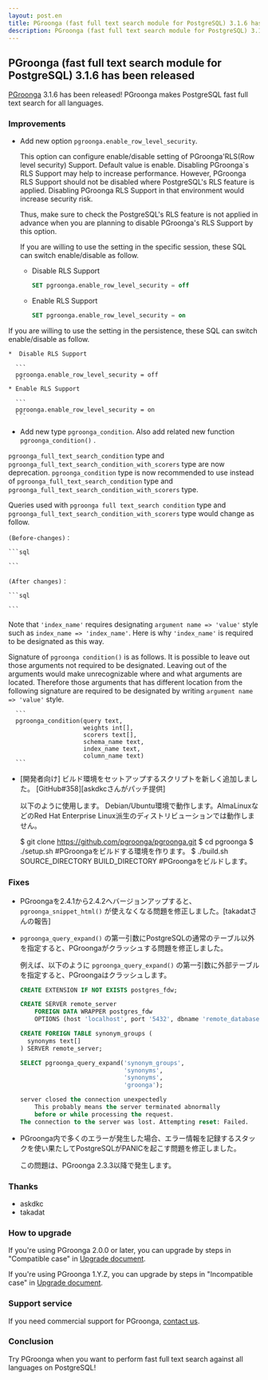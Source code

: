 ```yaml
---
layout: post.en
title: PGroonga (fast full text search module for PostgreSQL) 3.1.6 has been released
description: PGroonga (fast full text search module for PostgreSQL) 3.1.6 has been released!
---
```


## PGroonga (fast full text search module for PostgreSQL) 3.1.6 has been released

[PGroonga](https://pgroonga.github.io/) 3.1.6 has been released! PGroonga makes PostgreSQL fast full text search for all languages.

### Improvements

  * Add new option `pgroonga.enable_row_level_security`.

    This option can configure enable/disable setting of PGroonga'RLS(Row level security) Support. Default value is enable.
    Disabling PGroonga`s RLS Support may help to increase performance.
    However, PGroonga RLS Support should not be disabled where PostgreSQL's RLS feature is applied. Disabling PGroonga RLS Support in that environment would increase security risk.

    Thus, make sure to check the PostgreSQL's RLS feature is not applied in advance when you are planning to disable PGroonga's RLS Support by this option.
    
    If you are willing to use the setting in the specific session, these SQL can switch enable/disable as follow.

    * Disable RLS Support 

      ```sql
      SET pgroonga.enable_row_level_security = off
      ```
    * Enable RLS Support

      ```sql
      SET pgroonga.enable_row_level_security = on
      ```
   If you are willing to use the setting in the persistence, these SQL can switch enable/disable as follow.

    *  Disable RLS Support 

      ```
      pgroonga.enable_row_level_security = off
      ```
    * Enable RLS Support

      ```
      pgroonga.enable_row_level_security = on
      ```

  * Add new type `pgroonga_condition`. Also add related new function `pgroonga_condition()` .

   `pgroonga_full_text_search_condition` type and `pgroonga_full_text_search_condition_with_scorers` type are now  deprecation. `pgroonga_condition` type is now recommended to use instead of  `pgroonga_full_text_search_condition` type and `pgroonga_full_text_search_condition_with_scorers` type.
   
  Queries used with `pgroonga full text_search condition` type and `pgroonga_full_text_search_condition_with_scorers` type would change as follow.

    (Before-changes)：

    ```sql

    ```

    (After changes)：

    ```sql

    ```

  Note that `'index_name'` requires designating `argument name => 'value'` style such as `index_name => 'index_name'`.     Here is why `'index_name'` is required to be designated as this way.

  Signature of `pgroonga condition()` is as follows. It is possible to leave out those arguments not required to be designated. 
  Leaving out of the arguments would make unrecognizable where and what arguments are located. Therefore those arguments that has different location from the following signature are required to be designated by writing  `argument name => 'value'` style. 
    
      ```
      pgroonga_condition(query text,
                         weights int[],
                         scorers text[],
                         schema_name text,
                         index_name text,
                         column_name text)
      ```

  * [開発者向け] ビルド環境をセットアップするスクリプトを新しく追加しました。 [GitHub#358][askdkcさんがパッチ提供]

    以下のように使用します。
    Debian/Ubuntu環境で動作します。AlmaLinuxなどのRed Hat Enterprise Linux派生のディストリビューションでは動作しません。

    $ git clone https://github.com/pgroonga/pgroonga.git
    $ cd pgroonga
    $ ./setup.sh #PGroongaをビルドする環境を作ります。
    $ ./build.sh SOURCE_DIRECTORY BUILD_DIRECTORY #PGroongaをビルドします。

### Fixes

  * PGroongaを2.4.1から2.4.2へバージョンアップすると、 `pgroonga_snippet_html()` が使えなくなる問題を修正しました。[takadatさんの報告]

  * `pgroonga_query_expand()` の第一引数にPostgreSQLの通常のテーブル以外を指定すると、PGroongaがクラッシュする問題を修正しました。

    例えば、以下のように `pgroonga_query_expand()` の第一引数に外部テーブルを指定すると、PGroongaはクラッシュします。

    ```sql
    CREATE EXTENSION IF NOT EXISTS postgres_fdw;

    CREATE SERVER remote_server
        FOREIGN DATA WRAPPER postgres_fdw
        OPTIONS (host 'localhost', port '5432', dbname 'remote_database');

    CREATE FOREIGN TABLE synonym_groups (
      synonyms text[]
    ) SERVER remote_server;

    SELECT pgroonga_query_expand('synonym_groups',
                                 'synonyms',
                                 'synonyms',
                                 'groonga');

    server closed the connection unexpectedly
    	This probably means the server terminated abnormally
    	before or while processing the request.
    The connection to the server was lost. Attempting reset: Failed.
    ```

  * PGroonga内で多くのエラーが発生した場合、エラー情報を記録するスタックを使い果たしてPostgreSQLがPANICを起こす問題を修正しました。

    この問題は、PGroonga 2.3.3以降で発生します。

### Thanks

  * askdkc
  * takadat

### How to upgrade

If you're using PGroonga 2.0.0 or later, you can upgrade by steps in "Compatible case" in [Upgrade document](https://pgroonga.github.io/upgrade/#compatible-case).

If you're using PGroonga 1.Y.Z, you can upgrade by steps in "Incompatible case" in [Upgrade document](https://pgroonga.github.io/upgrade/#incompatible-case).

### Support service

If you need commercial support for PGroonga, [contact us](mailto:info@clear-code.com).

### Conclusion

Try PGroonga when you want to perform fast full text search against all languages on PostgreSQL!
